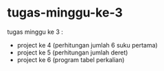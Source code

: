# tugas-minggu-ke-3
tugas minggu ke 3 : 
- project ke 4 (perhitungan jumlah 6 suku pertama)
- project ke 5 (perhitungan jumlah deret)
- project ke 6 (program tabel perkalian)
